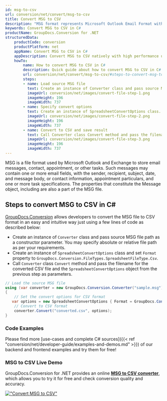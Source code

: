 ```yaml
---
id: msg-to-csv
url: conversion/net/convert/msg-to-csv
title: Convert MSG to CSV
description: "MSG format represents Microsoft Outlook Email Format with .msg extension. Learn how to convert MSG to CSV file programmatically in C# language using GroupDocs.Conversion for .NET library."
keywords: Convert MSG to CSV in C#
productName: GroupDocs.Conversion for .NET
structuredData:
    productCode: conversion
    productPlatform: net
    appName: Convert MSG to CSV in C#
    appDescription: Convert MSG to CSV natively with high performance using C# language and server side GroupDocs.Conversion for .NET APIs, without the use of any software like Microsoft or Open Office.
    howTo:
        name: How to convert MSG to CSV in C# 
        description: Quick guide about how to convert MSG to CSV in C# with high performance and accuracy.
        url: conversion/net/convert/msg-to-csv/#steps-to-convert-msg-to-csv-in-c
        steps:
        - name: Load source MSG file 
          text: Create an instance of Converter class and pass source MSG file path as a constructor parameter. You may specify absolute or relative file path as per your requirements. 
          imageUrl: conversion/net/images/convert-file-step-1.png
          imageHeight: 196
          imageWidth: 737
        - name: Specify convert options 
          text: Create an instance of SpreadsheetConvertOptions class.
          imageUrl: conversion/net/images/convert-file-step-2.png
          imageHeight: 196
          imageWidth: 737
        - name: Convert to CSV and save result 
          text: Call Converter class Convert method and pass the filename for the converted HTML file and the SpreadsheetConvertOptions object from the previous step as parameters.
          imageUrl: conversion/net/images/convert-file-step-3.png
          imageHeight: 196
          imageWidth: 737
---
```


MSG is a file format used by Microsoft Outlook and Exchange to store email messages, contact, appointment, or other tasks. Such messages may contain one or more email fields, with the sender, recipient, subject, date, and message body, or contact information, appointment particulars, and one or more task specifications. The properties that constitute the Message object, including are also a part of the MSG file.

## Steps to convert MSG to CSV in C#

[GroupDocs.Conversion](https://products.groupdocs.com/conversion/net) allows developers to convert the MSG file to CSV format in an easy and intuitive way just using a few lines of code as described below:

* Create an instance of `Converter` class and pass source MSG file path as a constructor parameter. You may specify absolute or relative file path as per your requirements. 
* Create an instance of `SpreadsheetConvertOptions` class and set `Format` property to `GroupDocs.Conversion.FileTypes.SpreadsheetFileType.Csv`.
* Call `Converter` class `Convert` method and pass the filename for the converted CSV file and the `SpreadsheetConvertOptions` object from the previous step as parameters.

```csharp
// Load the source MSG file
using (var converter = new GroupDocs.Conversion.Converter("sample.msg"))
{
    // Set the convert options for CSV format
   var options = new SpreadsheetConvertOptions { Format = GroupDocs.Conversion.FileTypes.SpreadsheetFileType.Csv };
    // Convert to CSV format
    converter.Convert("converted.csv", options);
}
```

### Code Examples

Please find more [use-cases and complete C# sources]({{< ref "conversion/net/developer-guide/examples-and-demos.md" >}}) of our backend and frontend examples and try them for free!

### MSG to CSV Live Demo

GroupDocs.Conversion for .NET provides an online [**MSG to CSV converter**](https://products.groupdocs.app/conversion/msg-to-csv), which allows you to try it for free and check conversion quality and accuracy.

[!["Convert MSG to CSV"](conversion/net/images/convert-to-csv/convert-msg-to-csv.png)](https://products.groupdocs.app/conversion/msg-to-csv)